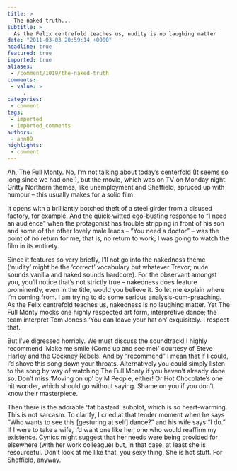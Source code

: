 ```yaml
---
title: >
  The naked truth...
subtitle: >
  As the Felix centrefold teaches us, nudity is no laughing matter
date: "2011-03-03 20:59:14 +0000"
headline: true
featured: true
imported: true
aliases:
 - /comment/1019/the-naked-truth
comments:
 - value: >
     ,
categories:
 - comment
tags:
 - imported
 - imported_comments
authors:
 - ann09
highlights:
 - comment
---
```


Ah, The Full Monty. No, I’m not talking about today’s centerfold (It seems so long since we had one!), but the movie, which was on TV on Monday night. Gritty Northern themes, like unemployment and Sheffield, spruced up with humour – this usually makes for a solid film.

It opens with a brilliantly botched theft of a steel girder from a disused factory, for example. And the quick-witted ego-busting response to “I need an audience” when the protagonist has trouble stripping in front of his son and some of the other lovely male leads – “You need a doctor” – was the point of no return for me, that is, no return to work; I was going to watch the film in its entirety.

Since it features so very briefly, I’ll not go into the nakedness theme (‘nudity’ might be the ‘correct’ vocabulary but whatever Trevor; nude sounds vanilla and naked sounds hardcore). For the observant amongst you, you’ll notice that’s not strictly true – nakedness does feature prominently, even in the title, would you believe it. So let me explain where I’m coming from. I am trying to do some serious analysis-cum-preaching. As the Felix centrefold teaches us, nakedness is no laughing matter. Yet The Full Monty mocks one highly respected art form, interpretive dance; the team interpret Tom Jones’s ‘You can leave your hat on’ exquisitely. I respect that.

But I’ve digressed horribly. We must discuss the soundtrack! I highly recommend ‘Make me smile (Come up and see me)’ courtesy of Steve Harley and the Cockney Rebels. And by “recommend” I mean that if I could, I’d shove this song down your throats. Alternatively you could simply listen to the song by way of watching The Full Monty if you haven’t already done so. Don’t miss ‘Moving on up’ by M People, either! Or Hot Chocolate’s one hit wonder, which should go without saying. Shame on you if you don’t know their masterpiece.

Then there is the adorable ‘fat bastard’ subplot, which is so heart-warming. This is not sarcasm. To clarify, I cried at that tender moment when he says “Who wants to see this [gesturing at self] dance?” and his wife says “I do.” If I were to take a wife, I’d want one like her, one who would reaffirm my existence. Cynics might suggest that her needs were being provided for elsewhere (with her work colleague) but, in that case, at least she is resourceful. Don’t look at me like that, you sexy thing. She is hot stuff. For Sheffield, anyway.
